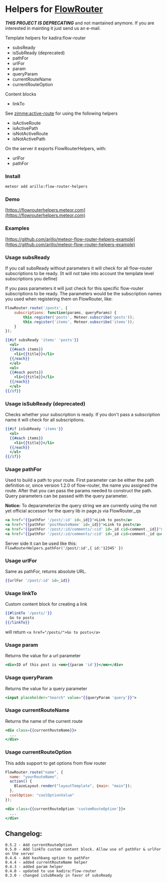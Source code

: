 # Helpers for [FlowRouter](https://github.com/kadirahq/flow-router/)

***THIS PROJECT IS DEPRECATING*** and not mantained anymore. If you are interested in mainting it just send us an e-mail.

Template helpers for kadira:flow-router

- subsReady
- isSubReady (deprecated)
- pathFor
- urlFor
- param
- queryParam
- currentRouteName
- currentRouteOption

Content blocks

- linkTo

See [zimme:active-route](https://github.com/zimme/meteor-active-route) for using the following helpers

- isActiveRoute
- isActivePath
- isNotActiveRoute
- isNotActivePath

On the server it exports FlowRouterHelpers, with:

- urlFor
- pathFor

### Install
```sh
meteor add arillo:flow-router-helpers
```

### Demo
[https://flowrouterhelpers.meteor.com](https://flowrouterhelpers.meteor.com)

### Examples
[https://github.com/arillo/meteor-flow-router-helpers-example](https://github.com/arillo/meteor-flow-router-helpers-example)

### Usage subsReady

If you call subsReady without parameters it will check for all flow-router subscriptions to be ready. (It will not take into account the template level subscriptions you define)

If you pass parameters it will just check for this specific flow-router subscriptions to be ready. The parameters would be the subscription names you used when registering them on FlowRouter, like:

```js
FlowRouter.route('/posts', {
    subscriptions: function(params, queryParams) {
        this.register('posts', Meteor.subscribe('posts'));
        this.register('items', Meteor.subscribe('items'));
    }
});
```

```handlebars
{{#if subsReady 'items' 'posts'}}
  <ul>
  {{#each items}}
    <li>{{title}}</li>
  {{/each}}
  </ul>
  <ul>
  {{#each posts}}
    <li>{{title}}</li>
  {{/each}}
  </ul>
{{/if}}
```


### Usage isSubReady (deprecated)

Checks whether your subscription is ready. If you don't pass a subscription name it will check for all subscriptions.

```handlebars
{{#if isSubReady 'items'}}
  <ul>
  {{#each items}}
    <li>{{title}}</li>
  {{/each}}
  </ul>
{{/if}}
```

### Usage pathFor

Used to build a path to your route. First parameter can be either the path definition or, since version 1.2.0 of flow-router, the name you assigned the route. After that you can pass the params needed to construct the path. Query parameters can be passed with the query parameter.

__Notice:__ To deparameterize the query string we are currently using the not yet official accessor for the query lib in page.js via FlowRouter._qs

```handlebars
<a href="{{pathFor '/post/:id' id=_id}}">Link to post</a>
<a href="{{pathFor 'postRouteName' id=_id}}">Link to post</a>
<a href="{{pathFor '/post/:id/comments/:cid' id=_id cid=comment._id}}">Link to comment in post</a>
<a href="{{pathFor '/post/:id/comments/:cid' id=_id cid=comment._id query='back=yes&more=true'}}">Link to comment in post with query params</a>
```

Server side it can be used like this:
```FlowRouterHelpers.pathFor('/post/:id',{ id:'12345' })```


### Usage urlFor

Same as pathFor, returns absolute URL.

```handlebars
{{urlFor '/post/:id' id=_id}}
```

### Usage linkTo

Custom content block for creating a link

```handlebars
{{#linkTo '/posts/'}}
  Go to posts
{{/linkTo}}
```

will return ```<a href="/posts/">Go to posts</a>```

### Usage param

Returns the value for a url parameter

```handlebars
<div>ID of this post is <em>{{param 'id'}}</em></div>
```

### Usage queryParam

Returns the value for a query parameter

```handlebars
<input placeholder="Search" value="{{queryParam 'query'}}">
```

### Usage currentRouteName

Returns the name of the current route

```handlebars
<div class={{currentRouteName}}>
  ...
</div>
```
### Usage currentRouteOption

This adds support to get options from flow router

```javascript
FlowRouter.route("name", {
  name: "yourRouteName",
  action() {
    BlazeLayout.render("layoutTemplate", {main: "main"});
  },
  coolOption: "coolOptionValue"
});
```

```handlebars
<div class={{currentRouteOption 'customRouteOption'}}>
  ...
</div>
```

## Changelog:
    0.5.2 - Add currentRouteOption
    0.5.0 - Add linkTo custom content block. Allow use of pathFor & urlFor on the server
    0.4.6 - Add hashbang option to pathFor
    0.4.4 - added currentRouteName helper
    0.4.3 - added param helper
    0.4.0 - updated to use kadira:flow-router
    0.3.0 - changed isSubReady in favor of subsReady
